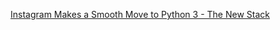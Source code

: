 [Instagram Makes a Smooth Move to Python 3 - The New Stack](https://thenewstack.io/instagram-makes-smooth-move-python-3/)